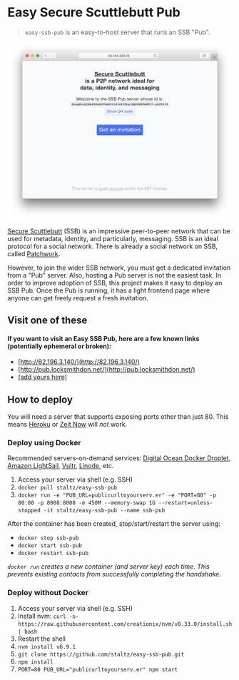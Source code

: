 # Easy Secure Scuttlebutt Pub

> `easy-ssb-pub` is an easy-to-host server that runs an SSB "Pub".

![screenshot](screenshot.png)

[Secure Scuttlebutt](https://scuttlebot.io/) (SSB) is an impressive peer-to-peer network that can be used for metadata, identity, and particularly, messaging. SSB is an ideal protocol for a social network. There is already a social network on SSB, called [Patchwork](https://github.com/ssbc/patchwork).

However, to join the wider SSB network, you must get a dedicated invitation from a "Pub" server. Also, hosting a Pub server is not the easiest task. In order to improve adoption of SSB, this project makes it easy to deploy an SSB Pub. Once the Pub is running, it has a light frontend page where anyone can get freely request a fresh invitation.

## Visit one of these

#### If you want to visit an Easy SSB Pub, here are a few known links (potentially ephemeral or broken):

- [http://82.196.3.140/](http://82.196.3.140/)
- [http://pub.locksmithdon.net/](http://pub.locksmithdon.net/)
- [(add yours here)](https://github.com/staltz/easy-ssb-pub/edit/master/README.md)

## How to deploy

You will need a server that supports exposing ports other than just 80. This means [Heroku](https://heroku.com/) or [Zeit Now](https://zeit.co/now) will *not* work.

### Deploy using Docker

Recommended servers-on-demand services: [Digital Ocean Docker Droplet](https://www.digitalocean.com/products/one-click-apps/docker/), [Amazon LightSail](https://amazonlightsail.com/), [Vultr](https://vultr.com/), [Linode](https://www.linode.com), etc.

1. Access your server via shell (e.g. SSH)
3. `docker pull staltz/easy-ssb-pub`
4. `docker run -e "PUB_URL=publicurltoyourserv.er" -e "PORT=80" -p 80:80 -p 8008:8008 -m 450M --memory-swap 1G --restart=unless-stopped -it staltz/easy-ssb-pub --name ssb-pub`

After the container has been created, stop/start/restart the server using:

* `docker stop ssb-pub`
* `docker start ssb-pub`
* `docker restart ssb-pub`

_`docker run` creates a new container (and server key) each time. This prevents existing contacts from successfully completing the handshake._

### Deploy without Docker

1. Access your server via shell (e.g. SSH)
2. Install nvm: `curl -o- https://raw.githubusercontent.com/creationix/nvm/v0.33.0/install.sh | bash`
3. Restart the shell
4. `nvm install v6.9.1`
5. `git clone https://github.com/staltz/easy-ssb-pub.git`
6. `npm install`
7. `PORT=80 PUB_URL="publicurltoyourserv.er" npm start`
